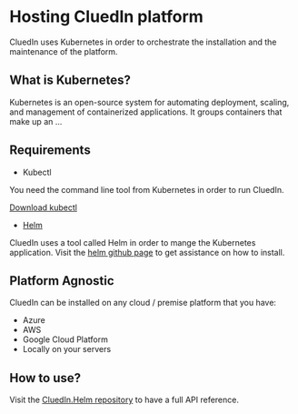 # Hosting CluedIn platform

CluedIn uses Kubernetes in order to orchestrate the installation and the maintenance of the platform.

## What is Kubernetes?

Kubernetes is an open-source system for automating deployment, scaling, and management of containerized applications. It groups containers that make up an ...

## Requirements

- Kubectl

You need the command line tool from Kubernetes in order to run CluedIn.

[Download kubectl](https://kubernetes.io/docs/tasks/tools/install-kubectl/)

- [Helm](https://helm.sh/)

CluedIn uses a tool called Helm in order to mange the Kubernetes application. Visit the [helm github page](https://github.com/helm/helm) to get assistance on how to install.

## Platform Agnostic

CluedIn can be installed on any cloud / premise platform that you have:

- Azure
- AWS
- Google Cloud Platform
- Locally on your servers

## How to use?

Visit the [CluedIn.Helm repository](https://github.com/CluedIn-io/CluedIn.Helm) to have a full API reference.
